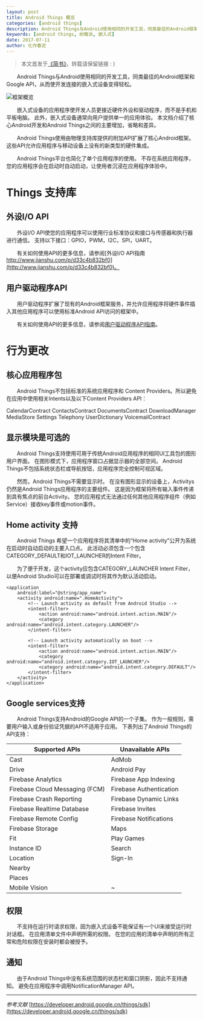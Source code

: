 ```yaml
---
layout: post
title: Android Things 概览
categories: [android things]
description: Android Things与Android使用相同的开发工具，同类最佳的Android框架和Google API，从而使开发连接的嵌入式设备变得轻松。
keywords: [android things, 树莓派, 嵌入式]
date: 2017-07-11
author: 化作春泥
---
```


> 本文首发于[《简书》](http://www.jianshu.com/p/d8b0a785a4cb)，转载请保留链接 : )

  Android Things与Android使用相同的开发工具，同类最佳的Android框架和Google API，从而使开发连接的嵌入式设备变得轻松。

![框架概览](http://upload-images.jianshu.io/upload_images/3806049-53c820d998844540.png?imageMogr2/auto-orient/strip%7CimageView2/2/w/1240)

  嵌入式设备的应用程序使开发人员更接近硬件外设和驱动程序，而不是手机和平板电脑。 此外，嵌入式设备通常向用户提供单一的应用体验。 本文档介绍了核心Android开发和Android Things之间的主要增加，省略和差异。

  Android Things使用由物理支持库提供的附加API扩展了核心Android框架。 这些API允许应用程序与移动设备上没有的新类型的硬件集成。

  Android Things平台也简化了单个应用程序的使用。 不存在系统应用程序，您的应用程序会在启动时自动启动，让使用者沉浸在应用程序体验中。

# Things 支持库

## 外设I/O API

  外设I/O API使您的应用程序可以使用行业标准协议和接口与传感器和执行器进行通信。 支持以下接口：GPIO，PWM，I2C，SPI，UART。

  有关如何使用API的更多信息，请参阅[外设I/O API指南 http://www.jianshu.com/p/d33c4b832bf0](http://www.jianshu.com/p/d33c4b832bf0)。

## 用户驱动程序API

  用户驱动程序扩展了现有的Android框架服务，并允许应用程序将硬件事件插入其他应用程序可以使用标准Android API访问的框架中。

  有关如何使用API的更多信息，请参阅[用户驱动程序API指南](https://developer.android.com/things/sdk/drivers/index.html)。

# 行为更改


## 核心应用程序包

  Android Things不包括标准的系统应用程序和 Content Providers。所以避免在应用中使用相关Intents以及以下Content Providers API：

CalendarContract
ContactsContract
DocumentsContract
DownloadManager
MediaStore
Settings
Telephony
UserDictionary
VoicemailContract

## 显示模块是可选的

  Android Things支持使用可用于传统Android应用程序的相同UI工具包的图形用户界面。 在图形模式下，应用程序窗口占据显示器的全部空间。 Android Things不包括系统状态栏或导航按钮，应用程序完全控制可视区域。

  然而，Android Things不需要显示时。 在没有图形显示的设备上，Activitys仍然是Android Things应用程序的主要组件。 这是因为框架将所有输入事件传递到具有焦点的前台Activity。 您的应用程式无法通过任何其他应用程序组件（例如Service）接收key事件或motion事件。

## Home activity 支持

  Android Things 希望一个应用程序将其清单中的“Home activity”公开为系统在启动时自动启动的主要入口点。 此活动必须包含一个包含CATEGORY_DEFAULT和IOT_LAUNCHER的Intent Filter。

  为了便于开发，这个activity应包含CATEGORY_LAUNCHER Intent Filter，以便Android Studio可以在部署或调试时将其作为默认活动启动。

```android
<application
    android:label="@string/app_name">
    <activity android:name=".HomeActivity">
        <!-- Launch activity as default from Android Studio -->
        <intent-filter>
            <action android:name="android.intent.action.MAIN"/>
            <category android:name="android.intent.category.LAUNCHER"/>
        </intent-filter>

        <!-- Launch activity automatically on boot -->
        <intent-filter>
            <action android:name="android.intent.action.MAIN"/>
            <category android:name="android.intent.category.IOT_LAUNCHER"/>
            <category android:name="android.intent.category.DEFAULT"/>
        </intent-filter>
    </activity>
</application>
```

## Google services支持

  Android Things支持Android的Google API的一个子集。 作为一般规则，需要用户输入或身份验证凭据的API不适用于应用。 下表列出了Android Things的API支持：

|Supported APIs|Unavailable APIs|
|-------------------|--------------------|
|Cast|AdMob|
|Drive|Android Pay|
|Firebase Analytics|Firebase App Indexing|
|Firebase Cloud Messaging (FCM)|Firebase Authentication|
|Firebase Crash Reporting|Firebase Dynamic Links|
|Firebase Realtime Database|Firebase Invites|
|Firebase Remote Config|Firebase Notifications|
|Firebase Storage| Maps |
|Fit|Play Games|
|Instance ID|Search|
|Location|Sign-In|
|Nearby| |
|Places| |
|Mobile Vision| ~|

## 权限

  不支持在运行时请求权限，因为嵌入式设备不能保证有一个UI来接受运行时对话框。 在应用清单文件中声明所需的权限。 在您的应用的清单中声明的所有正常和危险权限在安装时都会被授予。

## 通知

  由于Android Things中没有系统范围的状态栏和窗口阴影，因此不支持通知。 避免在应用程序中调用NotificationManager API。

---

_参考文献_ [https://developer.android.google.cn/things/sdk](https://developer.android.google.cn/things/sdk)

